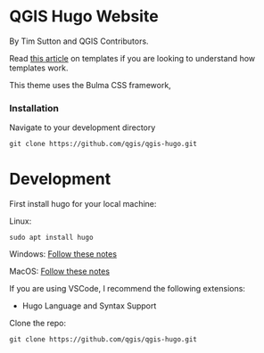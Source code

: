 QGIS Hugo Website
===============

By Tim Sutton and QGIS Contributors.

Read [this article](https://cloudcannon.com/blog/the-ultimate-guide-to-hugo-sections/) on templates if you are looking to understand how templates work.

This theme uses the Bulma CSS framework,

### Installation

Navigate to your development directory

```
git clone https://github.com/qgis/qgis-hugo.git
```

# Development

First install hugo for your local machine:

Linux:

```sudo apt install hugo```

Windows: [Follow these notes](https://gohugo.io/installation/windows/)

MacOS: [Follow these notes](https://gohugo.io/installation/macos/)

If you are using VSCode, I recommend the following extensions:

* Hugo Language and Syntax Support

Clone the repo:

```
git clone https://github.com/qgis/qgis-hugo.git
```
